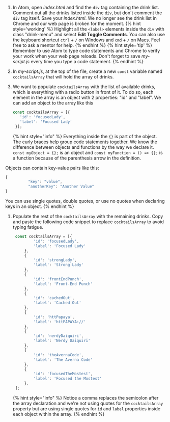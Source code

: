 1. In Atom, open _index.html_ and find the `div` tag containing the drink list. Comment out all the drinks listed inside the `div`, but don't comment the `div` tag itself. Save your _index.html_. We no longer see the drink list in Chrome and our web page is broken for the moment.
   {% hint style='working' %}
Highlight all the `<label>` elements inside the `div` with class "drink-menu" and select **Edit** <i class="fa fa-long-arrow-right"></i> **Toggle Comments**. You can also use the keyboard shortcut `ctrl` + `/` on Windows and `cmd` + `/` on Macs. Feel free to ask a mentor for help. 
   {% endhint %}
   {% hint style='tip' %}
Remember to use Atom to type code statements and Chrome to verify your work when your web page reloads. Don't forget to save _my-script.js_ every time you type a code statement.
   {% endhint %}

1. In _my-script.js_, at the top of the file, create a new `const` variable named `cocktailsArray` that will hold the array of drinks. 

1. We want to populate `cocktailsArray` with the list of available drinks, which is everything with a radio button in front of it. To do so, each element in the array is an object with 2 properties: "id" and "label". We can add an object to the array like this
   ```javascript
   const cocktailsArray = [{
      'id': 'focusedLady',
      'label': 'Focused Lady'
    }];
   ```
    {% hint style="info" %}
Everything inside the `{}` is part of the object. The curly braces help group code statements together. We know the difference between objects and functions by the way we declare it. `const myObject = {};` is an object and `const myFunction = () => {};` is a function because of the parenthesis arrow in the definition.

Objects can contain key-value pairs like this:
```javascript
{
          "key": "value",
          "anotherKey": "Another Value"
}
```

You can use single quotes, double quotes, or use no quotes when declaring keys in an object.
   {% endhint %}

1. Populate the rest of the `cocktailsArray` with the remaining drinks. Copy and paste the following code snippet to replace `cocktailsArray` to avoid typing fatigue. 
   ```javascript
    const cocktailsArray = [{
            'id': 'focusedLady',
            'label': 'Focused Lady'
        },
        {
            'id': 'strongLady',
            'label': 'Strong Lady'
        },
        {
            'id': 'frontEndPunch',
            'label': 'Front-End Punch'
        },
        {
            'id': 'cachedOut',
            'label': 'Cached Out'
        },
        {
            'id': 'httPapaya',
            'label': 'httPAPAYA://'
        },
        {
            'id': 'nerdyDaiquiri',
            'label': 'Nerdy Daiquiri'
        },
        {
            'id': 'theAvernaCode',
            'label': 'The Averna Code'
        },
        {
            'id': 'focusedTheMostest',
            'label': 'Focused the Mostest'
        },
    ];
   ```
   {% hint style="info" %}
Notice a comma replaces the semicolon after the array declaration and we're not using quotes for the `cocktailsArray` property but are using single quotes for `id` and `label` properties inside each object within the array.
   {% endhint %}



